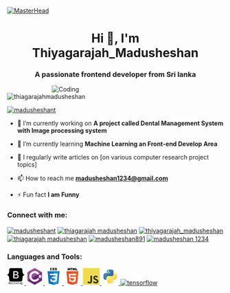 [![MasterHead](https://miro.medium.com/v2/resize:fit:828/1*KG87Ag0nG3-gEoYx6ZXfPA.gif)](https://rishavchanda.io)
<h1 align="center">Hi 👋, I'm Thiyagarajah_Madusheshan</h1>
<h3 align="center">A passionate frontend developer from Sri lanka</h3>
<img align="right" alt="Coding" width="400" src="https://camo.githubusercontent.com/cae12fddd9d6982901d82580bdf321d81fb299141098ca1c2d4891870827bf17/68747470733a2f2f6d69726f2e6d656469756d2e636f6d2f6d61782f313336302f302a37513379765349765f7430696f4a2d5a2e676966">

<p align="left"> <img src="https://komarev.com/ghpvc/?username=thiagarajahmadusheshan&label=Profile%20views&color=0e75b6&style=flat" alt="thiagarajahmadusheshan" /> </p>

<p align="left"> <a href="https://twitter.com/madusheshant" target="blank"><img src="https://img.shields.io/twitter/follow/madusheshant?logo=twitter&style=for-the-badge" alt="madusheshant" /></a> </p>

- 🔭 I’m currently working on **A project called Dental Management System with Image processing system**

- 🌱 I’m currently learning **Machine Learning an Front-end Develop Area**

- 📝 I regularly write articles on [on various computer research project topics]

- 📫 How to reach me **madusheshan1234@gmail.com**

- ⚡ Fun fact **I am Funny**

<h3 align="left">Connect with me:</h3>
<p align="left">
<a href="https://twitter.com/madusheshant" target="blank"><img align="center" src="https://raw.githubusercontent.com/rahuldkjain/github-profile-readme-generator/master/src/images/icons/Social/twitter.svg" alt="madusheshant" height="30" width="40" /></a>
<a href="https://linkedin.com/in/thiagarajah madusheshan" target="blank"><img align="center" src="https://raw.githubusercontent.com/rahuldkjain/github-profile-readme-generator/master/src/images/icons/Social/linked-in-alt.svg" alt="thiagarajah madusheshan" height="30" width="40" /></a>
<a href="https://kaggle.com/thiyagarajah_madusheshan" target="blank"><img align="center" src="https://raw.githubusercontent.com/rahuldkjain/github-profile-readme-generator/master/src/images/icons/Social/kaggle.svg" alt="thiyagarajah_madusheshan" height="30" width="40" /></a>
<a href="https://fb.com/thiagarajah madusheshan" target="blank"><img align="center" src="https://raw.githubusercontent.com/rahuldkjain/github-profile-readme-generator/master/src/images/icons/Social/facebook.svg" alt="thiagarajah madusheshan" height="30" width="40" /></a>
<a href="https://instagram.com/madusheshan891" target="blank"><img align="center" src="https://raw.githubusercontent.com/rahuldkjain/github-profile-readme-generator/master/src/images/icons/Social/instagram.svg" alt="madusheshan891" height="30" width="40" /></a>
<a href="https://www.youtube.com/c/madusheshan 1234" target="blank"><img align="center" src="https://raw.githubusercontent.com/rahuldkjain/github-profile-readme-generator/master/src/images/icons/Social/youtube.svg" alt="madusheshan 1234" height="30" width="40" /></a>
</p>

<h3 align="left">Languages and Tools:</h3>
<p align="left"> <a href="https://getbootstrap.com" target="_blank" rel="noreferrer"> <img src="https://raw.githubusercontent.com/devicons/devicon/master/icons/bootstrap/bootstrap-plain-wordmark.svg" alt="bootstrap" width="40" height="40"/> </a> <a href="https://www.w3schools.com/cs/" target="_blank" rel="noreferrer"> <img src="https://raw.githubusercontent.com/devicons/devicon/master/icons/csharp/csharp-original.svg" alt="csharp" width="40" height="40"/> </a> <a href="https://www.w3schools.com/css/" target="_blank" rel="noreferrer"> <img src="https://raw.githubusercontent.com/devicons/devicon/master/icons/css3/css3-original-wordmark.svg" alt="css3" width="40" height="40"/> </a> <a href="https://www.w3.org/html/" target="_blank" rel="noreferrer"> <img src="https://raw.githubusercontent.com/devicons/devicon/master/icons/html5/html5-original-wordmark.svg" alt="html5" width="40" height="40"/> </a> <a href="https://developer.mozilla.org/en-US/docs/Web/JavaScript" target="_blank" rel="noreferrer"> <img src="https://raw.githubusercontent.com/devicons/devicon/master/icons/javascript/javascript-original.svg" alt="javascript" width="40" height="40"/> </a> <a href="https://www.python.org" target="_blank" rel="noreferrer"> <img src="https://raw.githubusercontent.com/devicons/devicon/master/icons/python/python-original.svg" alt="python" width="40" height="40"/> </a> <a href="https://www.tensorflow.org" target="_blank" rel="noreferrer"> <img src="https://www.vectorlogo.zone/logos/tensorflow/tensorflow-icon.svg" alt="tensorflow" width="40" height="40"/> </a> </p>


